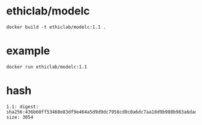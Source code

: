 # ethiclab/modelc

    docker build -t ethiclab/modelc:1.1 .

# example

    docker run ethiclab/modelc:1.1

# hash

    1.1: digest: sha256:436b60ff53460e83df9e464a5d9d9dc7958cd0c0a6dc7aa10d9b980b983a6dad size: 3054
